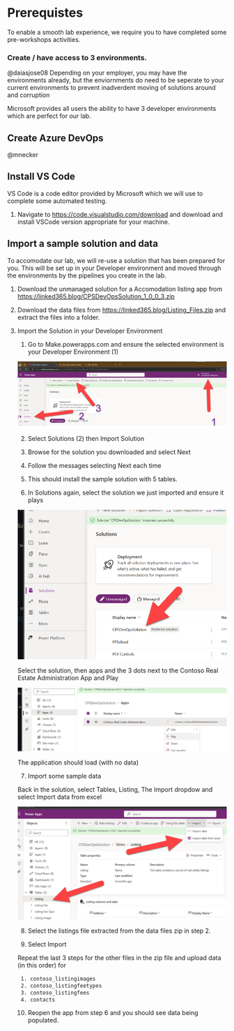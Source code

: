 # Prerequistes

To enable a smooth lab experience, we require you to have completed some pre-workshops activities.

### Create / have access to 3 environments. 
@daiasjose08
Depending on your employer, you may have the environments already, but the enviornments do need to be seperate to your current environments to prevent inadverdent moving of solutions around and corruption

Microsoft provides all users the ability to have 3 developer environments which are perfect for our lab.

## Create Azure DevOps
@mnecker
## Install VS Code

VS Code is a code editor provided by Microsoft which we will use to complete some automated testing.

1. Navigate to https://code.visualstudio.com/download and download and install VSCode version appropriate for your machine.

## Import a sample solution and data

To accomodate our lab, we will re-use a solution that has been prepared for you. This will be set up in your Developer environment and moved through the environments by the pipelines you create in the lab.

1. Download the unmanaged solution for a Accomodation listing app from https://linked365.blog/CPSDevOpsSolution_1_0_0_3.zip
2. Download the data files from https://linked365.blog/Listing_Files.zip and extract the files into a folder.
3. Import the Solution in your Developer Environment
    
    1. Go to Make.powerapps.com and ensure the selected environment is your Developer Environment (1)

     ![alt text](image.png)

     2. Select Solutions (2) then Import Solution

     3. Browse for the solution you downloaded and select Next

     4. Follow the messages selecting Next each time

     5. This should install the sample solution with 5 tables.

     6. In Solutions again, select the solution we just imported and ensure it plays

     ![alt text](image-1.png)

     Select the solution, then apps and the 3 dots next to the Contoso Real Estate Administration App and Play

     ![alt text](image-2.png)

     The application should load (with no data)

     7. Import some sample data

     Back in the solution, select Tables, Listing, The Import dropdow and select Import data from excel

     ![alt text](image-3.png)

     8. Select the listings file extracted from the data files zip in step 2.

     9. Select Import

     Repeat the last 3 steps for the other files in the zip file and upload data (in this order) for

        1. contoso_listingimages
        2. contoso_listingfeetypes
        3. contoso_listingfees
        4. contacts

    10. Reopen the app from step 6 and you should see data being populated.